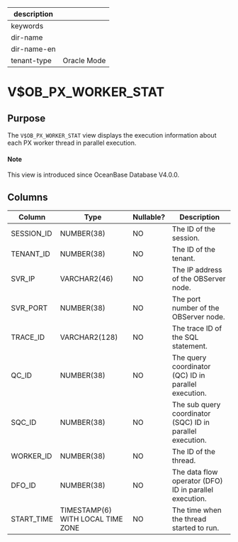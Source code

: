 |description||
|---|---|
|keywords||
|dir-name||
|dir-name-en||
|tenant-type|Oracle Mode|

# V$OB_PX_WORKER_STAT

## Purpose

The `V$OB_PX_WORKER_STAT` view displays the execution information about each PX worker thread in parallel execution.

<main id="notice" type='explain'>
  <h4>Note</h4>
  <p>This view is introduced since OceanBase Database V4.0.0. </p>
</main>

## Columns

| Column | Type | Nullable? | Description |
|------------|-----------------------------------|------------|----------------|
| SESSION_ID | NUMBER(38) | NO | The ID of the session. |
| TENANT_ID | NUMBER(38) | NO | The ID of the tenant. |
| SVR_IP | VARCHAR2(46) | NO | The IP address of the OBServer node. |
| SVR_PORT | NUMBER(38) | NO | The port number of the OBServer node. |
| TRACE_ID | VARCHAR2(128) | NO | The trace ID of the SQL statement. |
| QC_ID | NUMBER(38) | NO | The query coordinator (QC) ID in parallel execution. |
| SQC_ID | NUMBER(38) | NO | The sub query coordinator (SQC) ID in parallel execution. |
| WORKER_ID | NUMBER(38) | NO | The ID of the thread. |
| DFO_ID | NUMBER(38) | NO | The data flow operator (DFO) ID in parallel execution. |
| START_TIME | TIMESTAMP(6) WITH LOCAL TIME ZONE | NO | The time when the thread started to run. |
